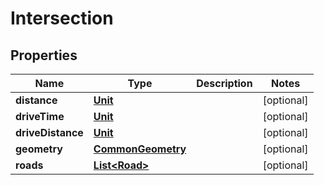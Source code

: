 
# Intersection

## Properties
Name | Type | Description | Notes
------------ | ------------- | ------------- | -------------
**distance** | [**Unit**](Unit.md) |  |  [optional]
**driveTime** | [**Unit**](Unit.md) |  |  [optional]
**driveDistance** | [**Unit**](Unit.md) |  |  [optional]
**geometry** | [**CommonGeometry**](CommonGeometry.md) |  |  [optional]
**roads** | [**List&lt;Road&gt;**](Road.md) |  |  [optional]



